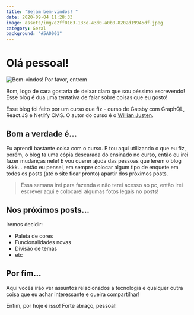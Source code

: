```yaml
---
title: "Sejam bem-vindos! "
date: 2020-09-04 11:28:33
image: assets/img/e2ff0163-133e-43d0-a0b0-8202d19945df.jpeg
category: Geral
background: "#5A0001"
---
```

# Olá pessoal!



![Bem-vindos! Por favor, entrem](assets/img/15f57c92-7bf0-470a-b7fd-e55618cdd6ba.jpeg)

Bom, logo de cara gostaria de deixar claro que sou péssimo escrevendo! Esse blog é dua uma tentativa de falar sobre coisas que eu gosto! 

Esse blog foi feito por um curso que fiz - curso de Gatsby com GraphQL, React.JS e Netlify CMS. O autor do curso é o [Willian Justen](https://www.udemy.com/course/gatsby-crie-um-site-pwa-com-react-graphql-e-netlify-cms/).

## Bom a verdade é...

Eu aprendi bastante coisa com o curso. E tou aqui utilizando o que eu fiz, porém, o blog ta uma cópia descarada do ensinado no curso, então eu irei fazer mudanças nele! E vou querer ajuda das pessoas que lerem o blog kkkk... então eu pensei, em sempre colocar algum tipo de enquete em todos os posts (até o site ficar pronto) apartir dos próximos posts. 

> Essa semana irei para fazenda e não terei acesso ao pc, então irei escrever aqui e colocarei algumas fotos legais no posts!

## Nos próximos posts...

Iremos decidir:

* Paleta de cores
* Funcionalidades novas 
* Divisão de temas 
* etc

## Por fim...

Aqui vocês irão ver assuntos relacionados a tecnologia e qualquer outra coisa que eu achar interessante e queira compartilhar! 

Enfim, por hoje é isso! Forte abraço, pessoal!